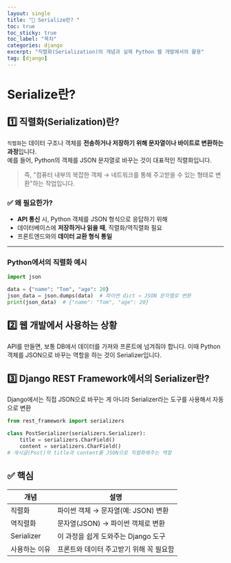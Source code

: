 ```yaml
---
layout: single
title: "📘 Serialize란? "
toc: true
toc_sticky: true
toc_label: "목차"
categories: django
excerpt: "직렬화(Serialization)의 개념과 실제 Python 웹 개발에서의 활용"
tag: [django]
---
```


# Serialize란?

## 1️⃣ 직렬화(Serialization)란?

`직렬화`는 데이터 구조나 객체를 **전송하거나 저장하기 위해 문자열이나 바이트로 변환하는 과정**입니다.  
예를 들어, Python의 객체를 JSON 문자열로 바꾸는 것이 대표적인 직렬화입니다.

> 즉, "컴퓨터 내부의 복잡한 객체 → 네트워크를 통해 주고받을 수 있는 형태로 변환"하는 작업입니다.

### ✅ 왜 필요한가?

- **API 통신** 시, Python 객체를 JSON 형식으로 응답하기 위해
- 데이터베이스에 **저장하거나 읽을 때**, 직렬화/역직렬화 필요
- 프론트엔드와의 **데이터 교환 형식 통일**

---

### Python에서의 직렬화 예시
```python
import json

data = {"name": "Tom", "age": 20}
json_data = json.dumps(data)  # 파이썬 dict → JSON 문자열로 변환
print(json_data)  # {"name": "Tom", "age": 20}
```

## 2️⃣ 웹 개발에서 사용하는 상황
API를 만들면, 보통 DB에서 데이터를 가져와 프론트에 넘겨줘야 합니다.
이때 Python 객체를 JSON으로 바꾸는 역할을 하는 것이 Serializer입니다.

## 3️⃣ Django REST Framework에서의 Serializer란?
Django에서는 직접 JSON으로 바꾸는 게 아니라
Serializer라는 도구를 사용해서 자동으로 변환

```python
from rest_framework import serializers

class PostSerializer(serializers.Serializer):
    title = serializers.CharField()
    content = serializers.CharField()
# 게시글(Post)의 title과 content를 JSON으로 직렬화해주는 역할
```

## ✅ 핵심
| 개념         | 설명                       |
| ---------- | ------------------------ |
| 직렬화        | 파이썬 객체 → 문자열(예: JSON) 변환 |
| 역직렬화       | 문자열(JSON) → 파이썬 객체로 변환   |
| Serializer | 이 과정을 쉽게 도와주는 Django 도구  |
| 사용하는 이유    | 프론트와 데이터 주고받기 위해 꼭 필요함   |
